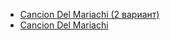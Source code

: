 * [Cancion Del Mariachi (2 вариант)](Cancion%20Del%20Mariachi%20(2%20вариант))
* [Cancion Del Mariachi](Cancion%20Del%20Mariachi)